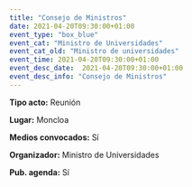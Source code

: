 ```yaml
---
title: "Consejo de Ministros"
date: 2021-04-20T09:30:00+01:00
event_type: "box_blue" 
event_cat: "Ministro de Universidades"
event_cat_old: "Ministro de universidades"
event_time: 2021-04-20T09:30:00+01:00
event_desc_date:  2021-04-20T09:30:00+01:00
event_desc_info: "Consejo de Ministros"
---
```


</p><p class="card-light list_schedule_description"><b>Tipo acto:</b> Reunión  
</p><p class="card-light list_schedule_description"><b>Lugar:</b> Moncloa  
</p><p class="card-light list_schedule_description"><b>Medios convocados:</b> Sí  
</p><p class="card-light list_schedule_description"><b>Organizador:</b> Ministro de Universidades </p><p class="card-light list_schedule_description"><b>Pub. agenda:</b> Sí       
</p>